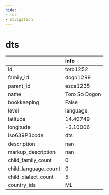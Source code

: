 ```yaml
---
hide:
- toc
- navigation
---
```

# dts
|                      | info          |
|:---------------------|:--------------|
| id                   | toro1252      |
| family_id            | dogo1299      |
| parent_id            | esca1235      |
| name                 | Toro So Dogon |
| bookkeeping          | False         |
| level                | language      |
| latitude             | 14.40749      |
| longitude            | -3.10006      |
| iso639P3code         | dts           |
| description          | nan           |
| markup_description   | nan           |
| child_family_count   | 0             |
| child_language_count | 0             |
| child_dialect_count  | 5             |
| country_ids          | ML            |